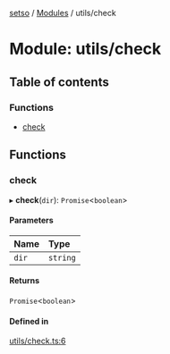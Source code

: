 [setso](../README.md) / [Modules](../modules.md) / utils/check

# Module: utils/check

## Table of contents

### Functions

- [check](utils_check.md#check)

## Functions

### check

▸ **check**(`dir`): `Promise`<`boolean`\>

#### Parameters

| Name | Type |
| :------ | :------ |
| `dir` | `string` |

#### Returns

`Promise`<`boolean`\>

#### Defined in

[utils/check.ts:6](https://github.com/setsojs/setso/blob/898c81e/src/utils/check.ts#L6)
